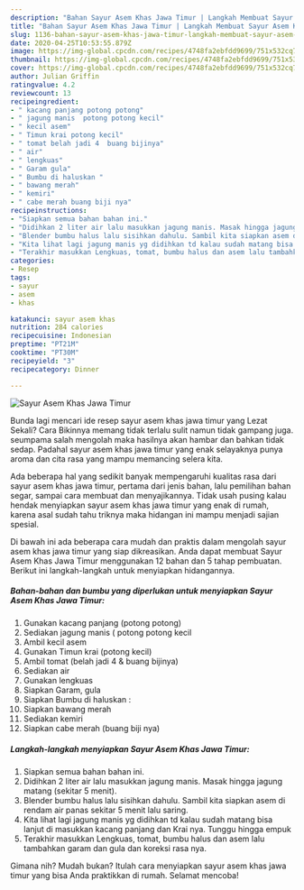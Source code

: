 ```yaml
---
description: "Bahan Sayur Asem Khas Jawa Timur | Langkah Membuat Sayur Asem Khas Jawa Timur Yang Bisa Manjain Lidah"
title: "Bahan Sayur Asem Khas Jawa Timur | Langkah Membuat Sayur Asem Khas Jawa Timur Yang Bisa Manjain Lidah"
slug: 1136-bahan-sayur-asem-khas-jawa-timur-langkah-membuat-sayur-asem-khas-jawa-timur-yang-bisa-manjain-lidah
date: 2020-04-25T10:53:55.879Z
image: https://img-global.cpcdn.com/recipes/4748fa2ebfdd9699/751x532cq70/sayur-asem-khas-jawa-timur-foto-resep-utama.jpg
thumbnail: https://img-global.cpcdn.com/recipes/4748fa2ebfdd9699/751x532cq70/sayur-asem-khas-jawa-timur-foto-resep-utama.jpg
cover: https://img-global.cpcdn.com/recipes/4748fa2ebfdd9699/751x532cq70/sayur-asem-khas-jawa-timur-foto-resep-utama.jpg
author: Julian Griffin
ratingvalue: 4.2
reviewcount: 13
recipeingredient:
- " kacang panjang potong potong"
- " jagung manis  potong potong kecil"
- " kecil asem"
- " Timun krai potong kecil"
- " tomat belah jadi 4  buang bijinya"
- " air"
- " lengkuas"
- " Garam gula"
- " Bumbu di haluskan "
- " bawang merah"
- " kemiri"
- " cabe merah buang biji nya"
recipeinstructions:
- "Siapkan semua bahan bahan ini."
- "Didihkan 2 liter air lalu masukkan jagung manis. Masak hingga jagung matang (sekitar 5 menit)."
- "Blender bumbu halus lalu sisihkan dahulu. Sambil kita siapkan asem di rendam air panas sekitar 5 menit lalu saring."
- "Kita lihat lagi jagung manis yg didihkan td kalau sudah matang bisa lanjut di masukkan kacang panjang dan Krai nya. Tunggu hingga empuk"
- "Terakhir masukkan Lengkuas, tomat, bumbu halus dan asem lalu tambahkan garam dan gula dan koreksi rasa nya."
categories:
- Resep
tags:
- sayur
- asem
- khas

katakunci: sayur asem khas 
nutrition: 284 calories
recipecuisine: Indonesian
preptime: "PT21M"
cooktime: "PT30M"
recipeyield: "3"
recipecategory: Dinner

---
```



![Sayur Asem Khas Jawa Timur](https://img-global.cpcdn.com/recipes/4748fa2ebfdd9699/751x532cq70/sayur-asem-khas-jawa-timur-foto-resep-utama.jpg)

Bunda lagi mencari ide resep sayur asem khas jawa timur yang Lezat Sekali? Cara Bikinnya memang tidak terlalu sulit namun tidak gampang juga. seumpama salah mengolah maka hasilnya akan hambar dan bahkan tidak sedap. Padahal sayur asem khas jawa timur yang enak selayaknya punya aroma dan cita rasa yang mampu memancing selera kita.

Ada beberapa hal yang sedikit banyak mempengaruhi kualitas rasa dari sayur asem khas jawa timur, pertama dari jenis bahan, lalu pemilihan bahan segar, sampai cara membuat dan menyajikannya. Tidak usah pusing kalau hendak menyiapkan sayur asem khas jawa timur yang enak di rumah, karena asal sudah tahu triknya maka hidangan ini mampu menjadi sajian spesial.




Di bawah ini ada beberapa cara mudah dan praktis dalam mengolah sayur asem khas jawa timur yang siap dikreasikan. Anda dapat membuat Sayur Asem Khas Jawa Timur menggunakan 12 bahan dan 5 tahap pembuatan. Berikut ini langkah-langkah untuk menyiapkan hidangannya.

<!--inarticleads1-->

##### Bahan-bahan dan bumbu yang diperlukan untuk menyiapkan Sayur Asem Khas Jawa Timur:

1. Gunakan  kacang panjang (potong potong)
1. Sediakan  jagung manis ( potong potong kecil
1. Ambil  kecil asem
1. Gunakan  Timun krai (potong kecil)
1. Ambil  tomat (belah jadi 4 &amp; buang bijinya)
1. Sediakan  air
1. Gunakan  lengkuas
1. Siapkan  Garam, gula
1. Siapkan  Bumbu di haluskan :
1. Siapkan  bawang merah
1. Sediakan  kemiri
1. Siapkan  cabe merah (buang biji nya)




<!--inarticleads2-->

##### Langkah-langkah menyiapkan Sayur Asem Khas Jawa Timur:

1. Siapkan semua bahan bahan ini.
1. Didihkan 2 liter air lalu masukkan jagung manis. Masak hingga jagung matang (sekitar 5 menit).
1. Blender bumbu halus lalu sisihkan dahulu. Sambil kita siapkan asem di rendam air panas sekitar 5 menit lalu saring.
1. Kita lihat lagi jagung manis yg didihkan td kalau sudah matang bisa lanjut di masukkan kacang panjang dan Krai nya. Tunggu hingga empuk
1. Terakhir masukkan Lengkuas, tomat, bumbu halus dan asem lalu tambahkan garam dan gula dan koreksi rasa nya.




Gimana nih? Mudah bukan? Itulah cara menyiapkan sayur asem khas jawa timur yang bisa Anda praktikkan di rumah. Selamat mencoba!
